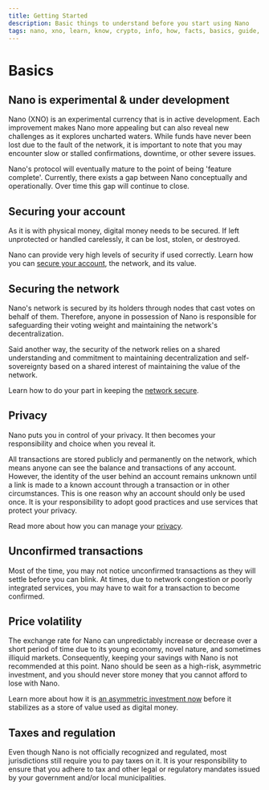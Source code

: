 ```yaml
---
title: Getting Started
description: Basic things to understand before you start using Nano
tags: nano, xno, learn, know, crypto, info, how, facts, basics, guide, wiki
---
```


# Basics

## Nano is experimental & under development

Nano (XNO) is an experimental currency that is in active development. Each improvement makes Nano more appealing but can also reveal new challenges as it explores uncharted waters. While funds have never been lost due to the fault of the network, it is important to note that you may encounter slow or stalled confirmations, downtime, or other severe issues.

Nano's protocol will eventually mature to the point of being 'feature complete'. Currently, there exists a gap between Nano conceptually and operationally. Over time this gap will continue to close.

## Securing your account

As it is with physical money, digital money needs to be secured. If left unprotected or handled carelessly, it can be lost, stolen, or destroyed.

Nano can provide very high levels of security if used correctly. Learn how you can [secure your account](/getting-started-users/storing/basics), the network, and its value.

## Securing the network

Nano's network is secured by its holders through nodes that cast votes on behalf of them. Therefore, anyone in possession of Nano is responsible for safeguarding their voting weight and maintaining the network's decentralization.

Said another way, the security of the network relies on a shared understanding and commitment to maintaining decentralization and self-sovereignty based on a shared interest of maintaining the value of the network.

Learn how to do your part in keeping the [network secure](/getting-started-users/choosing-a-representative).

## Privacy

Nano puts you in control of your privacy. It then becomes your responsibility and choice when you reveal it.

All transactions are stored publicly and permanently on the network, which means anyone can see the balance and transactions of any account. However, the identity of the user behind an account remains unknown until a link is made to a known account through a transaction or in other circumstances. This is one reason why an account should only be used once. It is your responsibility to adopt good practices and use services that protect your privacy.

Read more about how you can manage your [privacy](/getting-started-users/privacy).

## Unconfirmed transactions

Most of the time, you may not notice unconfirmed transactions as they will settle before you can blink. At times, due to network congestion or poorly integrated services, you may have to wait for a transaction to become confirmed.

## Price volatility

The exchange rate for Nano can unpredictably increase or decrease over a short period of time due to its young economy, novel nature, and sometimes illiquid markets. Consequently, keeping your savings with Nano is not recommended at this point. Nano should be seen as a high-risk, asymmetric investment, and you should never store money that you cannot afford to lose with Nano.

Learn more about how it is [an asymmetric investment now](/introduction/investment-thesis) before it stabilizes as a store of value used as digital money.

## Taxes and regulation

Even though Nano is not officially recognized and regulated, most jurisdictions still require you to pay taxes on it. It is your responsibility to ensure that you adhere to tax and other legal or regulatory mandates issued by your government and/or local municipalities.
